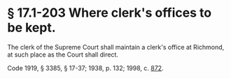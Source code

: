 # § 17.1-203 Where clerk's offices to be kept.

<p>The clerk of the Supreme Court shall maintain a clerk's office at Richmond, at such place as the Court shall direct.</p><p>Code 1919, § 3385, § 17-37; 1938, p. 132; 1998, c. <a href='http://lis.virginia.gov/cgi-bin/legp604.exe?981+ful+CHAP0872'>872</a>.</p>